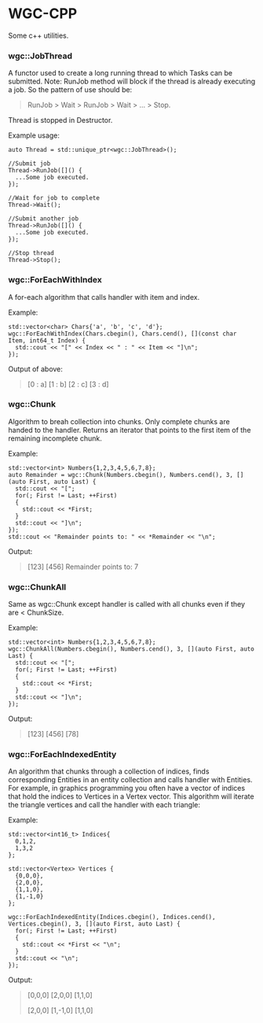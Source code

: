 # WGC-CPP
Some c++ utilities.

### wgc::JobThread

A functor used to create a long running thread to which Tasks can be submitted. Note: RunJob method will block if the thread is already executing a job. So the pattern of use should be:

> RunJob > Wait > RunJob > Wait > ... > Stop.

Thread is stopped in Destructor.

Example usage:
```
auto Thread = std::unique_ptr<wgc::JobThread>();

//Submit job
Thread->RunJob([]() {
  ...Some job executed.
});

//Wait for job to complete
Thread->Wait();

//Submit another job
Thread->RunJob([]() {
  ...Some job executed.
});

//Stop thread
Thread->Stop();
```

### wgc::ForEachWithIndex

A for-each algorithm that calls handler with item and index.

Example:

```
std::vector<char> Chars{'a', 'b', 'c', 'd'};
wgc::ForEachWithIndex(Chars.cbegin(), Chars.cend(), [](const char Item, int64_t Index) {
  std::cout << "[" << Index << " : " << Item << "]\n";
});
```
Output of above:

> [0 : a]
> [1 : b]
> [2 : c]
> [3 : d]


### wgc::Chunk

Algorithm to breah collection into chunks. Only complete chunks are handed to the handler. Returns an iterator that points to the first item of the remaining incomplete chunk.

Example:

```
std::vector<int> Numbers{1,2,3,4,5,6,7,8};
auto Remainder = wgc::Chunk(Numbers.cbegin(), Numbers.cend(), 3, [](auto First, auto Last) {
  std::cout << "[";
  for(; First != Last; ++First)
  {
    std::cout << *First;
  }
  std::cout << "]\n";
});
std::cout << "Remainder points to: " << *Remainder << "\n";
```
Output:
> [123]
> [456]
> Remainder points to: 7

### wgc::ChunkAll

Same as wgc::Chunk except handler is called with all chunks even if they are < ChunkSize.

Example:

```
std::vector<int> Numbers{1,2,3,4,5,6,7,8};
wgc::ChunkAll(Numbers.cbegin(), Numbers.cend(), 3, [](auto First, auto Last) {
  std::cout << "[";
  for(; First != Last; ++First)
  {
    std::cout << *First;
  }
  std::cout << "]\n";
});
```
Output:
> [123]
> [456]
> [78]

### wgc::ForEachIndexedEntity

An algorithm that chunks through a collection of indices, finds corresponding Entities in an entity collection and calls handler with Entities.  For example, in graphics programming you often have a vector of indices that hold the indices to Vertices in a Vertex vector. This algorithm will iterate the triangle vertices and call the handler with each triangle:

Example:

```
std::vector<int16_t> Indices{
  0,1,2,
  1,3,2
};

std::vector<Vertex> Vertices {
  {0,0,0},
  {2,0,0},
  {1,1,0},
  {1,-1,0}
};

wgc::ForEachIndexedEntity(Indices.cbegin(), Indices.cend(), Vertices.cbegin(), 3, [](auto First, auto Last) {
  for(; First != Last; ++First)
  {
    std::cout << *First << "\n";
  }
  std::cout << "\n";
});
```
Output:

> [0,0,0]
> [2,0,0]
> [1,1,0]
> 
> [2,0,0]
> [1,-1,0]
> [1,1,0]
